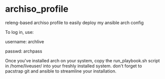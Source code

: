 # archiso_profile
releng-based archiso profile to easily deploy my ansible arch config

To log in, use:

username: archlive

passwd: archpass

Once you've installed arch on your system, copy the run_playbook.sh script in /home/liveuser/ into your freshly installed system. don't forget to pacstrap git and ansible to streamline your installation.

